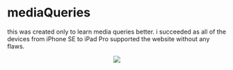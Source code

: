 # mediaQueries

this was created only to learn media queries better. i succeeded as all of the devices from iPhone SE to iPad Pro supported the website without any flaws.

<p align="center">
  <img src="https://raw.githubusercontent.com/jonwow/mediaQueries/master/img/preview.gif">
</p>
